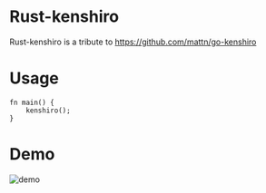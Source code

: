 # Rust-kenshiro

Rust-kenshiro is a tribute to https://github.com/mattn/go-kenshiro


# Usage
```
fn main() {
    kenshiro();
}
```

# Demo
![demo](https://raw.github.com/wiki/speed1313/rust-kenshiro/movie.gif)

